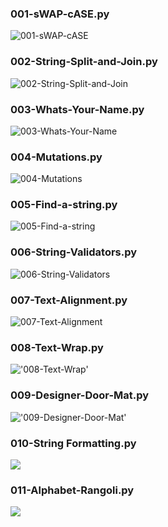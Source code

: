 ### 001-sWAP-cASE.py

![001-sWAP-cASE](001-sWAP-cASE.png)

### 002-String-Split-and-Join.py

![002-String-Split-and-Join](002-String-Split-and-Join.png)

### 003-Whats-Your-Name.py
![003-Whats-Your-Name](003-Whats-Your-Name.png)

### 004-Mutations.py
![004-Mutations](004-Mutations.png)

### 005-Find-a-string.py
![005-Find-a-string](005-Find-a-string.png)

### 006-String-Validators.py
![006-String-Validators](006-String-Validators.png)

### 007-Text-Alignment.py
![007-Text-Alignment](007-Text-Alignment.png)

### 008-Text-Wrap.py
!['008-Text-Wrap'](008-Text-Wrap.png)

### 009-Designer-Door-Mat.py
!['009-Designer-Door-Mat'](009-Designer-Door-Mat.png)

### 010-String Formatting.py
![](010-String-Formatting.png)

### 011-Alphabet-Rangoli.py
![](011-Alphabet-Rangoli.png)
